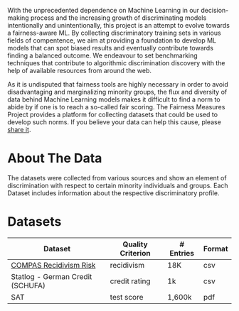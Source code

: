 <!-- http://www.tablesgenerator.com/markdown_tables# -->
With the unprecedented dependence on Machine Learning in our decision-making process and the increasing growth of discriminating models intentionally and unintentionally, this project is an attempt to evolve towards a fairness-aware ML.
By collecting discriminatory training sets in various fields of compentence, we aim at providing a foundation to develop ML models that can spot biased results and eventually contribute towards finding a balanced outcome.
We endeavour to set benchmarking techniques that contribute to algorithmic discrimination discovery with the help of available resources from around the web.

As it is undisputed that fairness tools are highly necessary in order to avoid disadvantaging and marginalizing minority groups, the flux and diversity of data behind Machine Learning models makes it difficult to find a norm to abide by if one is to reach a so-called fair scoring.
The Fairness Measures Project provides a platform for collecting datasets that could be used to develop such norms. If you believe your data can help this cause, please [share it](#).

# About The Data

The datasets were collected from various sources and show an element of discrimination with respect to certain minority individuals and groups. Each Dataset includes information about the respective discriminatory profile.


<h1><a name ="datasets"> Datasets </a></h1>

| Dataset                          	| Quality Criterion 	| # Entries 	| Format |
|----------------------------------	|-------------------	|-----------	|--------|
| [COMPAS Recidivism Risk](docs/Pages/Datasets/Compas.md)           	| recidivism        	| 18K    	    | csv |
| Statlog - German Credit (SCHUFA) 	| credit rating     	| 1k        	| csv |
| SAT                              	| test score        	| 1,600k 	    | pdf |


